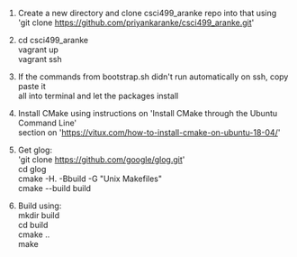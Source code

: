 1) Create a new directory and clone csci499_aranke repo into that using  
'git clone https://github.com/priyankaranke/csci499_aranke.git'  
  
2) cd csci499_aranke    
   vagrant up  
   vagrant ssh  
  
3) If the commands from bootstrap.sh didn't run automatically on ssh, copy paste it    
all into terminal and let the packages install  
  
4) Install CMake using instructions on 'Install CMake through the Ubuntu Command Line'  
section on 'https://vitux.com/how-to-install-cmake-on-ubuntu-18-04/'  

5) Get glog:  
'git clone https://github.com/google/glog.git'  
cd glog  
cmake -H. -Bbuild -G "Unix Makefiles"  
cmake --build build

6) Build using:  
mkdir build  
cd build  
cmake ..  
make  
